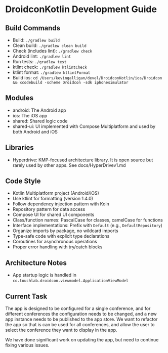# DroidconKotlin Development Guide

## Build Commands
- Build: `./gradlew build`
- Clean build: `./gradlew clean build`
- Check (includes lint): `./gradlew check`
- Android lint: `./gradlew lint`
- Run tests: `./gradlew test`
- ktlint check: `./gradlew ktlintCheck`
- ktlint format: `./gradlew ktlintFormat`
- Build ios: `cd /Users/kevingalligan/devel/DroidconKotlin/ios/Droidcon && xcodebuild -scheme Droidcon -sdk iphonesimulator`

## Modules

- android: The Android app
- ios: The iOS app
- shared: Shared logic code
- shared-ui: UI implemented with Compose Multiplatform and used by both Android and iOS

## Libraries

- Hyperdrive: KMP-focused architecture library. It is open source but rarely used by other apps. See docs/HyperDrivev1.md

## Code Style
- Kotlin Multiplatform project (Android/iOS)
- Use ktlint for formatting (version 1.4.0)
- Follow dependency injection pattern with Koin
- Repository pattern for data access
- Compose UI for shared UI components
- Class/function names: PascalCase for classes, camelCase for functions
- Interface implementations: Prefix with `Default` (e.g., `DefaultRepository`)
- Organize imports by package, no wildcard imports
- Type-safe code with explicit type declarations
- Coroutines for asynchronous operations
- Proper error handling with try/catch blocks

## Architecture Notes
- App startup logic is handled in `co.touchlab.droidcon.viewmodel.ApplicationViewModel`

## Current Task

The app is designed to be configured for a single conference, and for different conferences the configuration needs to be changed, and a new app instance needs to be published to the app store. We want to refactor the app so that is can be used for all conferences, and allow the user to select the conference they want to display in the app.

We have done significant work on updating the app, but need to continue fixing various issues.